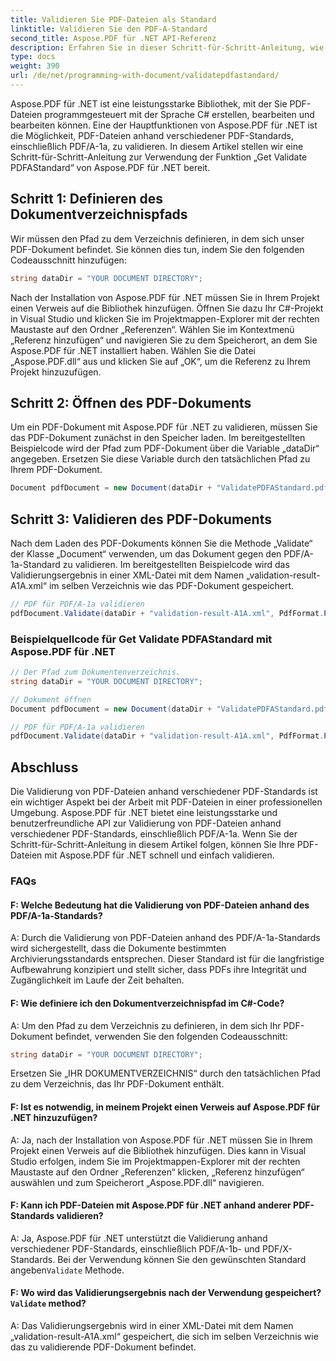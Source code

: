 ```yaml
---
title: Validieren Sie PDF-Dateien als Standard
linktitle: Validieren Sie den PDF-A-Standard
second_title: Aspose.PDF für .NET API-Referenz
description: Erfahren Sie in dieser Schritt-für-Schritt-Anleitung, wie Sie Aspose.PDF für .NET verwenden, um PDF-Dateien für PDFAStandard zu validieren.
type: docs
weight: 390
url: /de/net/programming-with-document/validatepdfastandard/
---
```

Aspose.PDF für .NET ist eine leistungsstarke Bibliothek, mit der Sie PDF-Dateien programmgesteuert mit der Sprache C# erstellen, bearbeiten und bearbeiten können. Eine der Hauptfunktionen von Aspose.PDF für .NET ist die Möglichkeit, PDF-Dateien anhand verschiedener PDF-Standards, einschließlich PDF/A-1a, zu validieren. In diesem Artikel stellen wir eine Schritt-für-Schritt-Anleitung zur Verwendung der Funktion „Get Validate PDFAStandard“ von Aspose.PDF für .NET bereit. 

## Schritt 1: Definieren des Dokumentverzeichnispfads

Wir müssen den Pfad zu dem Verzeichnis definieren, in dem sich unser PDF-Dokument befindet. Sie können dies tun, indem Sie den folgenden Codeausschnitt hinzufügen:

```csharp
string dataDir = "YOUR DOCUMENT DIRECTORY";
```
Nach der Installation von Aspose.PDF für .NET müssen Sie in Ihrem Projekt einen Verweis auf die Bibliothek hinzufügen. Öffnen Sie dazu Ihr C#-Projekt in Visual Studio und klicken Sie im Projektmappen-Explorer mit der rechten Maustaste auf den Ordner „Referenzen“. Wählen Sie im Kontextmenü „Referenz hinzufügen“ und navigieren Sie zu dem Speicherort, an dem Sie Aspose.PDF für .NET installiert haben. Wählen Sie die Datei „Aspose.PDF.dll“ aus und klicken Sie auf „OK“, um die Referenz zu Ihrem Projekt hinzuzufügen.

## Schritt 2: Öffnen des PDF-Dokuments

Um ein PDF-Dokument mit Aspose.PDF für .NET zu validieren, müssen Sie das PDF-Dokument zunächst in den Speicher laden. Im bereitgestellten Beispielcode wird der Pfad zum PDF-Dokument über die Variable „dataDir“ angegeben. Ersetzen Sie diese Variable durch den tatsächlichen Pfad zu Ihrem PDF-Dokument.

```csharp
Document pdfDocument = new Document(dataDir + "ValidatePDFAStandard.pdf");
```

## Schritt 3: Validieren des PDF-Dokuments

Nach dem Laden des PDF-Dokuments können Sie die Methode „Validate“ der Klasse „Document“ verwenden, um das Dokument gegen den PDF/A-1a-Standard zu validieren. Im bereitgestellten Beispielcode wird das Validierungsergebnis in einer XML-Datei mit dem Namen „validation-result-A1A.xml“ im selben Verzeichnis wie das PDF-Dokument gespeichert.

```csharp
// PDF für PDF/A-1a validieren
pdfDocument.Validate(dataDir + "validation-result-A1A.xml", PdfFormat.PDF_A_1A);
```

### Beispielquellcode für Get Validate PDFAStandard mit Aspose.PDF für .NET

```csharp
// Der Pfad zum Dokumentenverzeichnis.
string dataDir = "YOUR DOCUMENT DIRECTORY";

// Dokument öffnen
Document pdfDocument = new Document(dataDir + "ValidatePDFAStandard.pdf");

// PDF für PDF/A-1a validieren
pdfDocument.Validate(dataDir + "validation-result-A1A.xml", PdfFormat.PDF_A_1A);
```

## Abschluss

Die Validierung von PDF-Dateien anhand verschiedener PDF-Standards ist ein wichtiger Aspekt bei der Arbeit mit PDF-Dateien in einer professionellen Umgebung. Aspose.PDF für .NET bietet eine leistungsstarke und benutzerfreundliche API zur Validierung von PDF-Dateien anhand verschiedener PDF-Standards, einschließlich PDF/A-1a. Wenn Sie der Schritt-für-Schritt-Anleitung in diesem Artikel folgen, können Sie Ihre PDF-Dateien mit Aspose.PDF für .NET schnell und einfach validieren.

### FAQs

#### F: Welche Bedeutung hat die Validierung von PDF-Dateien anhand des PDF/A-1a-Standards?

A: Durch die Validierung von PDF-Dateien anhand des PDF/A-1a-Standards wird sichergestellt, dass die Dokumente bestimmten Archivierungsstandards entsprechen. Dieser Standard ist für die langfristige Aufbewahrung konzipiert und stellt sicher, dass PDFs ihre Integrität und Zugänglichkeit im Laufe der Zeit behalten.

#### F: Wie definiere ich den Dokumentverzeichnispfad im C#-Code?

A: Um den Pfad zu dem Verzeichnis zu definieren, in dem sich Ihr PDF-Dokument befindet, verwenden Sie den folgenden Codeausschnitt:

```csharp
string dataDir = "YOUR DOCUMENT DIRECTORY";
```

Ersetzen Sie „IHR DOKUMENTVERZEICHNIS“ durch den tatsächlichen Pfad zu dem Verzeichnis, das Ihr PDF-Dokument enthält.

#### F: Ist es notwendig, in meinem Projekt einen Verweis auf Aspose.PDF für .NET hinzuzufügen?

A: Ja, nach der Installation von Aspose.PDF für .NET müssen Sie in Ihrem Projekt einen Verweis auf die Bibliothek hinzufügen. Dies kann in Visual Studio erfolgen, indem Sie im Projektmappen-Explorer mit der rechten Maustaste auf den Ordner „Referenzen“ klicken, „Referenz hinzufügen“ auswählen und zum Speicherort „Aspose.PDF.dll“ navigieren.

#### F: Kann ich PDF-Dateien mit Aspose.PDF für .NET anhand anderer PDF-Standards validieren?

 A: Ja, Aspose.PDF für .NET unterstützt die Validierung anhand verschiedener PDF-Standards, einschließlich PDF/A-1b- und PDF/X-Standards. Bei der Verwendung können Sie den gewünschten Standard angeben`Validate` Methode.

####  F: Wo wird das Validierungsergebnis nach der Verwendung gespeichert?`Validate` method?

A: Das Validierungsergebnis wird in einer XML-Datei mit dem Namen „validation-result-A1A.xml“ gespeichert, die sich im selben Verzeichnis wie das zu validierende PDF-Dokument befindet.